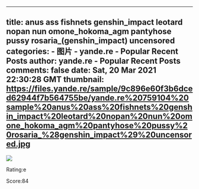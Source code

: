 
---
title: anus ass fishnets genshin_impact leotard nopan nun omone_hokoma_agm pantyhose pussy rosaria_(genshin_impact) uncensored
categories: 
    - 图片
    - yande.re - Popular Recent Posts
author: yande.re - Popular Recent Posts
comments: false
date: Sat, 20 Mar 2021 22:30:28 GMT
thumbnail: https://files.yande.re/sample/9c896e60f3b6dced62944f7b564755be/yande.re%20759104%20sample%20anus%20ass%20fishnets%20genshin_impact%20leotard%20nopan%20nun%20omone_hokoma_agm%20pantyhose%20pussy%20rosaria_%28genshin_impact%29%20uncensored.jpg
---

<div>   
<img src="https://files.yande.re/sample/9c896e60f3b6dced62944f7b564755be/yande.re%20759104%20sample%20anus%20ass%20fishnets%20genshin_impact%20leotard%20nopan%20nun%20omone_hokoma_agm%20pantyhose%20pussy%20rosaria_%28genshin_impact%29%20uncensored.jpg" referrerpolicy="no-referrer"><p>Rating:e</p> <p>Score:84</p>  
</div>
            